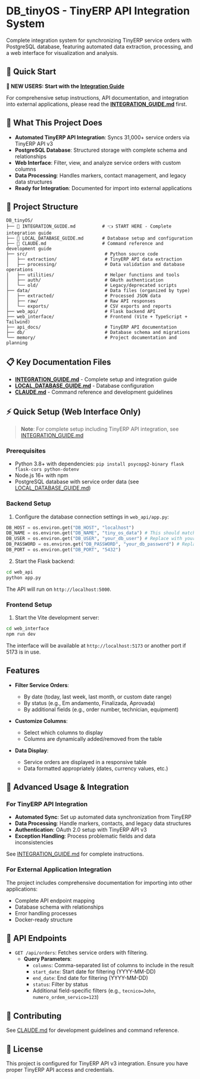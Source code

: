 # DB_tinyOS - TinyERP API Integration System

Complete integration system for synchronizing TinyERP service orders with PostgreSQL database, featuring automated data extraction, processing, and a web interface for visualization and analysis.

## 🚀 Quick Start

**📖 NEW USERS: Start with the [Integration Guide](INTEGRATION_GUIDE.md)**

For comprehensive setup instructions, API documentation, and integration into external applications, please read the **[INTEGRATION_GUIDE.md](INTEGRATION_GUIDE.md)** first.

## 🎯 What This Project Does

- **Automated TinyERP API Integration**: Syncs 31,000+ service orders via TinyERP API v3
- **PostgreSQL Database**: Structured storage with complete schema and relationships  
- **Web Interface**: Filter, view, and analyze service orders with custom columns
- **Data Processing**: Handles markers, contact management, and legacy data structures
- **Ready for Integration**: Documented for import into external applications

## 📁 Project Structure

```
DB_tinyOS/
├── 📖 INTEGRATION_GUIDE.md          # 👈 START HERE - Complete integration guide
├── 📖 LOCAL_DATABASE_GUIDE.md       # Database setup and configuration
├── 📖 CLAUDE.md                     # Command reference and development guide
├── src/                             # Python source code
│   ├── extraction/                  # TinyERP API data extraction
│   ├── processing/                  # Data validation and database operations  
│   ├── utilities/                   # Helper functions and tools
│   ├── auth/                        # OAuth authentication
│   └── old/                         # Legacy/deprecated scripts
├── data/                            # Data files (organized by type)
│   ├── extracted/                   # Processed JSON data
│   ├── raw/                         # Raw API responses
│   └── exports/                     # CSV exports and reports
├── web_api/                         # Flask backend API
├── web_interface/                   # Frontend (Vite + TypeScript + Tailwind)
├── api_docs/                        # TinyERP API documentation
├── db/                              # Database schema and migrations
└── memory/                          # Project documentation and planning
```

## 📋 Key Documentation Files

- **[INTEGRATION_GUIDE.md](INTEGRATION_GUIDE.md)** - Complete setup and integration guide
- **[LOCAL_DATABASE_GUIDE.md](LOCAL_DATABASE_GUIDE.md)** - Database configuration  
- **[CLAUDE.md](CLAUDE.md)** - Command reference and development guidelines

## ⚡ Quick Setup (Web Interface Only)

> **Note**: For complete setup including TinyERP API integration, see [INTEGRATION_GUIDE.md](INTEGRATION_GUIDE.md)

### Prerequisites

- Python 3.8+ with dependencies: `pip install psycopg2-binary flask flask-cors python-dotenv`
- Node.js 16+ with npm
- PostgreSQL database with service order data (see [LOCAL_DATABASE_GUIDE.md](LOCAL_DATABASE_GUIDE.md))

### Backend Setup

1. Configure the database connection settings in `web_api/app.py`:

```python
DB_HOST = os.environ.get("DB_HOST", "localhost")
DB_NAME = os.environ.get("DB_NAME", "tiny_os_data") # This should match your database name
DB_USER = os.environ.get("DB_USER", "your_db_user") # Replace with your actual username
DB_PASSWORD = os.environ.get("DB_PASSWORD", "your_db_password") # Replace with your actual password
DB_PORT = os.environ.get("DB_PORT", "5432")
```

2. Start the Flask backend:

```bash
cd web_api
python app.py
```

The API will run on `http://localhost:5000`.

### Frontend Setup

1. Start the Vite development server:

```bash
cd web_interface
npm run dev
```

The interface will be available at `http://localhost:5173` or another port if 5173 is in use.

## Features

- **Filter Service Orders**:
  - By date (today, last week, last month, or custom date range)
  - By status (e.g., Em andamento, Finalizada, Aprovada)
  - By additional fields (e.g., order number, technician, equipment)

- **Customize Columns**:
  - Select which columns to display
  - Columns are dynamically added/removed from the table

- **Data Display**:
  - Service orders are displayed in a responsive table
  - Data formatted appropriately (dates, currency values, etc.)

## 🔧 Advanced Usage & Integration

### For TinyERP API Integration
- **Automated Sync**: Set up automated data synchronization from TinyERP
- **Data Processing**: Handle markers, contacts, and legacy data structures  
- **Authentication**: OAuth 2.0 setup with TinyERP API v3
- **Exception Handling**: Process problematic fields and data inconsistencies

See [INTEGRATION_GUIDE.md](INTEGRATION_GUIDE.md) for complete instructions.

### For External Application Integration
The project includes comprehensive documentation for importing into other applications:
- Complete API endpoint mapping
- Database schema with relationships
- Error handling processes
- Docker-ready structure

## 📡 API Endpoints

- `GET /api/orders`: Fetches service orders with filtering.
  - **Query Parameters**:
    - `columns`: Comma-separated list of columns to include in the result
    - `start_date`: Start date for filtering (YYYY-MM-DD)
    - `end_date`: End date for filtering (YYYY-MM-DD)
    - `status`: Filter by status
    - Additional field-specific filters (e.g., `tecnico=John`, `numero_ordem_servico=123`)

## 🤝 Contributing

See [CLAUDE.md](CLAUDE.md) for development guidelines and command reference.

## 📄 License

This project is configured for TinyERP API v3 integration. Ensure you have proper TinyERP API access and credentials.
